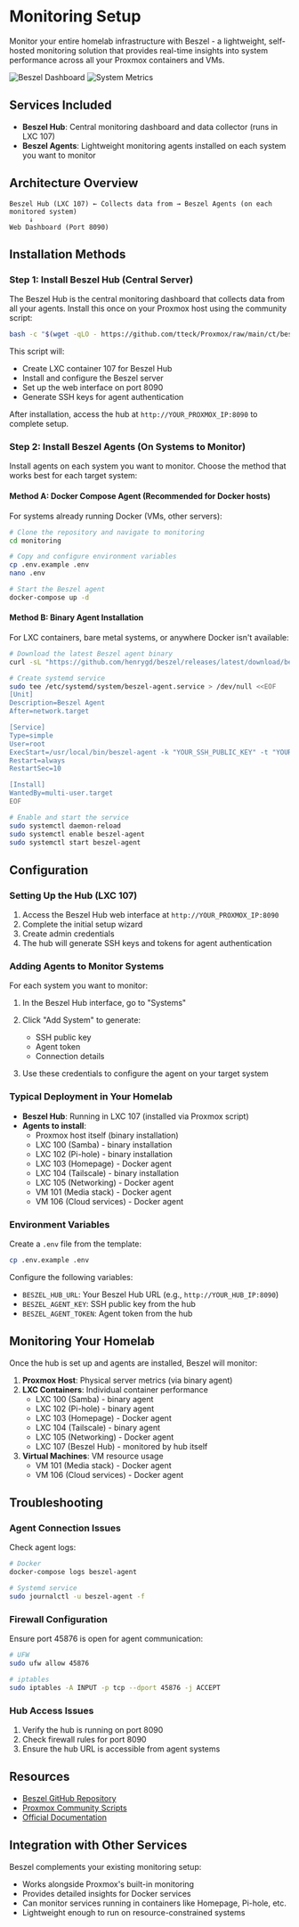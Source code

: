 # Monitoring Setup

Monitor your entire homelab infrastructure with Beszel - a lightweight, self-hosted monitoring solution that provides real-time insights into system performance across all your Proxmox containers and VMs.

![Beszel Dashboard](beszel%201.png)
![System Metrics](beszel%202.png)

## Services Included

- **Beszel Hub**: Central monitoring dashboard and data collector (runs in LXC 107)
- **Beszel Agents**: Lightweight monitoring agents installed on each system you want to monitor

## Architecture Overview

```text
Beszel Hub (LXC 107) ← Collects data from → Beszel Agents (on each monitored system)
     ↓
Web Dashboard (Port 8090)
```

## Installation Methods

### Step 1: Install Beszel Hub (Central Server)

The Beszel Hub is the central monitoring dashboard that collects data from all your agents. Install this once on your Proxmox host using the community script:

```bash
bash -c "$(wget -qLO - https://github.com/tteck/Proxmox/raw/main/ct/beszel.sh)"
```

This script will:

- Create LXC container 107 for Beszel Hub
- Install and configure the Beszel server
- Set up the web interface on port 8090
- Generate SSH keys for agent authentication

After installation, access the hub at `http://YOUR_PROXMOX_IP:8090` to complete setup.

### Step 2: Install Beszel Agents (On Systems to Monitor)

Install agents on each system you want to monitor. Choose the method that works best for each target system:

#### Method A: Docker Compose Agent (Recommended for Docker hosts)

For systems already running Docker (VMs, other servers):

```bash
# Clone the repository and navigate to monitoring
cd monitoring

# Copy and configure environment variables
cp .env.example .env
nano .env

# Start the Beszel agent
docker-compose up -d
```

#### Method B: Binary Agent Installation

For LXC containers, bare metal systems, or anywhere Docker isn't available:

```bash
# Download the latest Beszel agent binary
curl -sL "https://github.com/henrygd/beszel/releases/latest/download/beszel-agent_$(uname -s)_$(uname -m | sed 's/x86_64/amd64/').tar.gz" | tar -xz -O beszel-agent | sudo tee /usr/local/bin/beszel-agent > /dev/null && sudo chmod +x /usr/local/bin/beszel-agent

# Create systemd service
sudo tee /etc/systemd/system/beszel-agent.service > /dev/null <<EOF
[Unit]
Description=Beszel Agent
After=network.target

[Service]
Type=simple
User=root
ExecStart=/usr/local/bin/beszel-agent -k "YOUR_SSH_PUBLIC_KEY" -t "YOUR_AGENT_TOKEN" -p 45876 "YOUR_HUB_URL"
Restart=always
RestartSec=10

[Install]
WantedBy=multi-user.target
EOF

# Enable and start the service
sudo systemctl daemon-reload
sudo systemctl enable beszel-agent
sudo systemctl start beszel-agent
```

## Configuration

### Setting Up the Hub (LXC 107)

1. Access the Beszel Hub web interface at `http://YOUR_PROXMOX_IP:8090`
2. Complete the initial setup wizard
3. Create admin credentials
4. The hub will generate SSH keys and tokens for agent authentication

### Adding Agents to Monitor Systems

For each system you want to monitor:

1. In the Beszel Hub interface, go to "Systems"
2. Click "Add System" to generate:
   - SSH public key
   - Agent token
   - Connection details

3. Use these credentials to configure the agent on your target system

### Typical Deployment in Your Homelab

- **Beszel Hub**: Running in LXC 107 (installed via Proxmox script)
- **Agents to install**:
  - Proxmox host itself (binary installation)
  - LXC 100 (Samba) - binary installation
  - LXC 102 (Pi-hole) - binary installation
  - LXC 103 (Homepage) - Docker agent
  - LXC 104 (Tailscale) - binary installation
  - LXC 105 (Networking) - Docker agent
  - VM 101 (Media stack) - Docker agent
  - VM 106 (Cloud services) - Docker agent

### Environment Variables

Create a `.env` file from the template:

```bash
cp .env.example .env
```

Configure the following variables:

- `BESZEL_HUB_URL`: Your Beszel Hub URL (e.g., `http://YOUR_HUB_IP:8090`)
- `BESZEL_AGENT_KEY`: SSH public key from the hub
- `BESZEL_AGENT_TOKEN`: Agent token from the hub

## Monitoring Your Homelab

Once the hub is set up and agents are installed, Beszel will monitor:

1. **Proxmox Host**: Physical server metrics (via binary agent)
2. **LXC Containers**: Individual container performance
   - LXC 100 (Samba) - binary agent
   - LXC 102 (Pi-hole) - binary agent  
   - LXC 103 (Homepage) - Docker agent
   - LXC 104 (Tailscale) - binary agent
   - LXC 105 (Networking) - Docker agent
   - LXC 107 (Beszel Hub) - monitored by hub itself
3. **Virtual Machines**: VM resource usage
   - VM 101 (Media stack) - Docker agent
   - VM 106 (Cloud services) - Docker agent

## Troubleshooting

### Agent Connection Issues

Check agent logs:

```bash
# Docker
docker-compose logs beszel-agent

# Systemd service
sudo journalctl -u beszel-agent -f
```

### Firewall Configuration

Ensure port 45876 is open for agent communication:

```bash
# UFW
sudo ufw allow 45876

# iptables
sudo iptables -A INPUT -p tcp --dport 45876 -j ACCEPT
```

### Hub Access Issues

1. Verify the hub is running on port 8090
2. Check firewall rules for port 8090
3. Ensure the hub URL is accessible from agent systems

## Resources

- [Beszel GitHub Repository](https://github.com/henrygd/beszel)
- [Proxmox Community Scripts](https://github.com/tteck/Proxmox)
- [Official Documentation](https://github.com/henrygd/beszel#readme)

## Integration with Other Services

Beszel complements your existing monitoring setup:

- Works alongside Proxmox's built-in monitoring
- Provides detailed insights for Docker services
- Can monitor services running in containers like Homepage, Pi-hole, etc.
- Lightweight enough to run on resource-constrained systems
